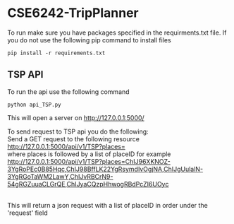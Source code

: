 # CSE6242-TripPlanner
To run make sure you have packages specified in the requirments.txt file. If you do not use the following pip command to install files
```
pip install -r requirements.txt
```
<h2>TSP API</h2>
To run the api use the following command

```
python api_TSP.py
```

This will open a server on http://127.0.0.1:5000/<br />

To send request to TSP api you do the following:<br />
Send a GET request to the following resource<br />
http://127.0.0.1:5000/api/v1/TSP?places=<br />
where places is followed by a list of placeID for example<br />
http://127.0.0.1:5000/api/v1/TSP?places=ChIJ96XKNOZ-3YgRoPEc0B85Hqc,ChIJ98BffLK22YgRsymdIvOgjNA,ChIJgUulalN-3YgRGoTaWM2LawY,ChIJvRBCrN9-54gRGZuuaCLGrQE,ChIJyaCQzpHhwogRBdPcZI6UOyc<br /><br />

This will return a json request with a list of placeID in order under the 'request' field<br />
